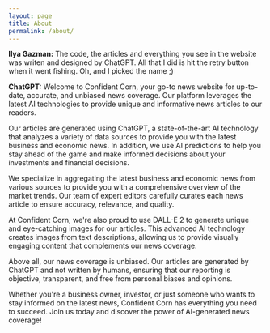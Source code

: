 ```yaml
---
layout: page
title: About
permalink: /about/
---
```


**Ilya Gazman:** The code, the articles and everything you see in the website was writen and designed by ChatGPT. 
All that I did is hit the retry button when it went fishing. Oh, and I picked the name ;)

**ChatGPT:** Welcome to Confident Corn, your go-to news website for up-to-date, accurate, and unbiased news coverage. Our platform leverages the latest AI technologies to provide unique and informative news articles to our readers.

Our articles are generated using ChatGPT, a state-of-the-art AI technology that analyzes a variety of data sources to provide you with the latest business and economic news. In addition, we use AI predictions to help you stay ahead of the game and make informed decisions about your investments and financial decisions.

We specialize in aggregating the latest business and economic news from various sources to provide you with a comprehensive overview of the market trends. Our team of expert editors carefully curates each news article to ensure accuracy, relevance, and quality.

At Confident Corn, we're also proud to use DALL-E 2 to generate unique and eye-catching images for our articles. This advanced AI technology creates images from text descriptions, allowing us to provide visually engaging content that complements our news coverage.

Above all, our news coverage is unbiased. Our articles are generated by ChatGPT and not written by humans, ensuring that our reporting is objective, transparent, and free from personal biases and opinions.

Whether you're a business owner, investor, or just someone who wants to stay informed on the latest news, Confident Corn has everything you need to succeed. Join us today and discover the power of AI-generated news coverage!



